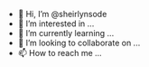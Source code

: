 - 👋 Hi, I’m @sheirlynsode
- 👀 I’m interested in ...
- 🌱 I’m currently learning ...
- 💞️ I’m looking to collaborate on ...
- 📫 How to reach me ...

<!---
sheirlynsode/sheirlynsode is a ✨ special ✨ repository because its `README.md` (this file) appears on your GitHub profile.
You can click the Preview link to take a look at your changes.
--->
